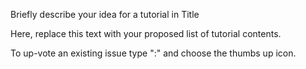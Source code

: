 Briefly describe your idea for a tutorial in Title

Here, replace this text with your proposed list of tutorial contents.

To up-vote an existing issue type ":" and choose the thumbs up icon.
